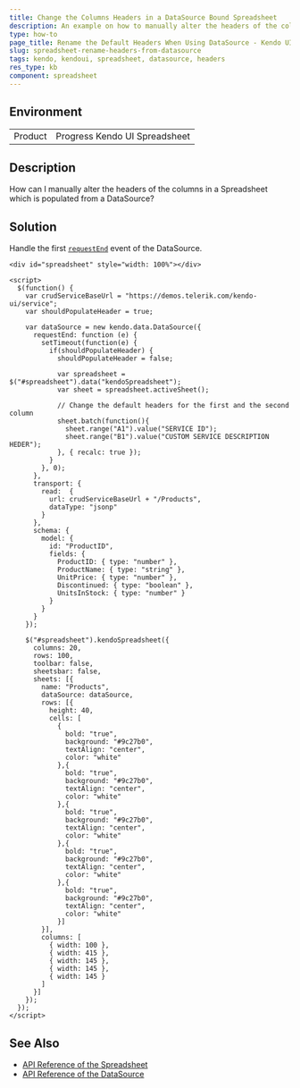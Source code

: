 ```yaml
---
title: Change the Columns Headers in a DataSource Bound Spreadsheet
description: An example on how to manually alter the headers of the columns in a Kendo UI Spreadsheet which is populated from a DataSource.
type: how-to
page_title: Rename the Default Headers When Using DataSource - Kendo UI Spreadsheet for jQuery
slug: spreadsheet-rename-headers-from-datasource
tags: kendo, kendoui, spreadsheet, datasource, headers
res_type: kb
component: spreadsheet
---
```


## Environment

<table>
 <tr>
  <td>Product</td>
  <td>Progress Kendo UI Spreadsheet</td>
 </tr>
</table>


## Description

How can I manually alter the headers of the columns in a Spreadsheet which is populated from a DataSource?

## Solution

Handle the first [`requestEnd`](https://docs.telerik.com/kendo-ui/api/javascript/data/datasource/events/requestend) event of the DataSource.

```dojo
<div id="spreadsheet" style="width: 100%"></div>

<script>
  $(function() {
    var crudServiceBaseUrl = "https://demos.telerik.com/kendo-ui/service";
    var shouldPopulateHeader = true;

    var dataSource = new kendo.data.DataSource({
      requestEnd: function (e) {
        setTimeout(function(e) {
          if(shouldPopulateHeader) {
            shouldPopulateHeader = false;

            var spreadsheet = $("#spreadsheet").data("kendoSpreadsheet");
            var sheet = spreadsheet.activeSheet();

            // Change the default headers for the first and the second column
            sheet.batch(function(){
              sheet.range("A1").value("SERVICE ID");
              sheet.range("B1").value("CUSTOM SERVICE DESCRIPTION HEDER");
            }, { recalc: true });
          }
        }, 0);
      },
      transport: {
        read:  {
          url: crudServiceBaseUrl + "/Products",
          dataType: "jsonp"
        }
      },
      schema: {
        model: {
          id: "ProductID",
          fields: {
            ProductID: { type: "number" },
            ProductName: { type: "string" },
            UnitPrice: { type: "number" },
            Discontinued: { type: "boolean" },
            UnitsInStock: { type: "number" }
          }
        }
      }
    });

    $("#spreadsheet").kendoSpreadsheet({
      columns: 20,
      rows: 100,
      toolbar: false,
      sheetsbar: false,
      sheets: [{
        name: "Products",
        dataSource: dataSource,
        rows: [{
          height: 40,
          cells: [
            {
              bold: "true",
              background: "#9c27b0",
              textAlign: "center",
              color: "white"
            },{
              bold: "true",
              background: "#9c27b0",
              textAlign: "center",
              color: "white"
            },{
              bold: "true",
              background: "#9c27b0",
              textAlign: "center",
              color: "white"
            },{
              bold: "true",
              background: "#9c27b0",
              textAlign: "center",
              color: "white"
            },{
              bold: "true",
              background: "#9c27b0",
              textAlign: "center",
              color: "white"
            }]
        }],
        columns: [
          { width: 100 },
          { width: 415 },
          { width: 145 },
          { width: 145 },
          { width: 145 }
        ]
      }]
    });
  });
</script>
```

## See Also

* [API Reference of the Spreadsheet](https://docs.telerik.com/kendo-ui/api/javascript/ui/spreadsheet)
* [API Reference of the DataSource](https://docs.telerik.com/kendo-ui/api/javascript/data/datasource)
